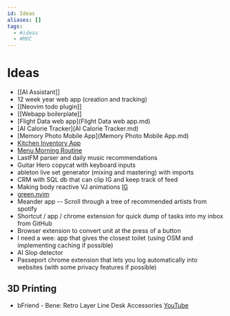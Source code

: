 ```yaml
---
id: Ideas
aliases: []
tags:
  - #ideas
  - #MOC
---
```


# Ideas

- [[AI Assistant]]
- 12 week year web app (creation and tracking)
- [[Neovim todo plugin]]
- [[Webapp boilerplate]]
- [Flight Data web app](Flight Data web app.md)
- [AI Calorie Tracker](AI Calorie Tracker.md)
- [Memory Photo Mobile App](Memory Photo Mobile App.md)
- [Kitchen Inventory App](Kitchen-Inventory-App.md)
- [Menu Morning Routine](menu-morning-routine.md)
- LastFM parser and daily music recommendations
- Guitar Hero copycat with keyboard inputs
- ableton live set generator (mixing and mastering) with imports
- CRM with SQL db that can clip IG and keep track of feed
- Making body reactive VJ animations [IG](https://www.instagram.com/reel/DIoQCjPs5Ke/)
- [green.nvim](green.nvim.md)
- Meander app -- Scroll through a tree of recommended artists from spotify
- Shortcut / app / chrome extension for quick dump of tasks into my inbox from GitHub
- Browser extension to convert unit at the press of a button
- I need a wee: app that gives the closest toilet (using OSM and implementing caching if possible)
- AI Slop detector
- Passeport chrome extension that lets you log automatically into websites (with some privacy features if possible)

## 3D Printing

- bFriend - Bene: Retro Layer Line Desk Accessories [YouTube](https://www.youtube.com/watch?v=tlol_taTNnU)
